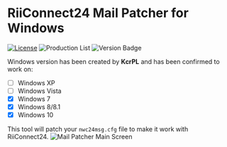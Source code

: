 # RiiConnect24 Mail Patcher for Windows
[![License](https://img.shields.io/github/license/RiiConnect24/RiiConnect24-Mail-Patcher-Windows.svg?style=flat-square)](http://www.gnu.org/licenses/agpl-3.0)
![Production List](https://img.shields.io/discord/206934458954153984.svg?style=flat-square)
![Version Badge](https://img.shields.io/github/release/RiiConnect24/RiiConnect24-Mail-Patcher-Windows.svg?style=flat-square)

Windows version has been created by <b>KcrPL</b> and has been confirmed to work on:
* [ ] Windows XP
* [ ] Windows Vista
* [X] Windows 7
* [X] Windows 8/8.1
* [X] Windows 10

This tool will patch your `nwc24msg.cfg` file to make it work with RiiConnect24.
![Mail Patcher Main Screen](https://kcrpl.github.io/images/MailPatcherBanner.png)
